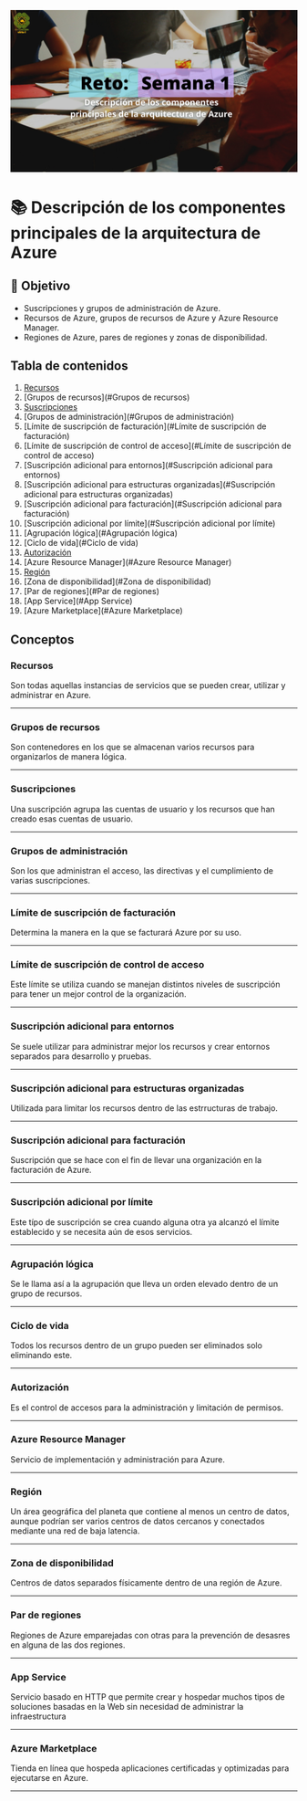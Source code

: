 ![Image text](/Imagenes/BannerTema3.png)
# 📚 Descripción de los componentes principales de la arquitectura de Azure
## 🔎 Objetivo
- Suscripciones y grupos de administración de Azure.
- Recursos de Azure, grupos de recursos de Azure y Azure Resource Manager.
- Regiones de Azure, pares de regiones y zonas de disponibilidad.
## Tabla de contenidos
1. [Recursos](#Recursos)
2. [Grupos de recursos](#Grupos de recursos)
3. [Suscripciones](#Suscripciones)
4. [Grupos de administración](#Grupos de administración)
5. [Límite de suscripción de facturación](#Límite de suscripción de facturación)
6. [Límite de suscripción de control de acceso](#Límite de suscripción de control de acceso)
7. [Suscripción adicional para entornos](#Suscripción adicional para entornos)
8. [Suscripción adicional para estructuras organizadas](#Suscripción adicional para estructuras organizadas)
9. [Suscripción adicional para facturación](#Suscripción adicional para facturación)
10. [Suscripción adicional por límite](#Suscripción adicional por límite)
11. [Agrupación lógica](#Agrupación lógica)
12. [Ciclo de vida](#Ciclo de vida)
13. [Autorización](#Autorización)
14. [Azure Resource Manager](#Azure Resource Manager)
15. [Región](#Región)
16. [Zona de disponibilidad](#Zona de disponibilidad)
17. [Par de regiones](#Par de regiones)
18. [App Service](#App Service)
19. [Azure Marketplace](#Azure Marketplace)

## Conceptos
### Recursos
Son todas aquellas instancias de servicios que se pueden crear, utilizar y administrar en Azure.
***
### Grupos de recursos
Son contenedores en los que se almacenan varios recursos para organizarlos de manera lógica.
***
### Suscripciones
Una suscripción agrupa las cuentas de usuario y los recursos que han creado esas cuentas de usuario.
***
### Grupos de administración
Son los que administran el acceso, las directivas y el cumplimiento de varias suscripciones.
***
### Límite de suscripción de facturación
Determina la manera en la que se facturará Azure por su uso.
***
### Límite de suscripción de control de acceso
Este límite se utiliza cuando se manejan distintos niveles de suscripción para tener un mejor control de la organización.
***
### Suscripción adicional para entornos
Se suele utilizar para administrar mejor los recursos y crear entornos separados para desarrollo y pruebas.
***
### Suscripción adicional para estructuras organizadas
Utilizada para limitar los recursos dentro de las estrructuras de trabajo.
***
### Suscripción adicional para facturación
Suscripción que se hace con el fin de llevar una organización en la facturación de Azure.
***
### Suscripción adicional por límite
Este típo de suscripción se crea cuando alguna otra ya alcanzó el límite establecido y se necesita aún de esos servicios.
***
### Agrupación lógica
Se le llama así a la agrupación que lleva un orden elevado dentro de un grupo de recursos.
***
### Ciclo de vida
Todos los recursos dentro de un grupo pueden ser eliminados solo eliminando este.
***
### Autorización
Es el control de accesos para la administración y limitación de permisos.
***
### Azure Resource Manager
Servicio de implementación y administración para Azure. 
***
### Región
Un área geográfica del planeta que contiene al menos un centro de datos, aunque podrían ser varios centros de datos cercanos y conectados mediante una red de baja latencia. 
***
### Zona de disponibilidad
Centros de datos separados físicamente dentro de una región de Azure.
***
### Par de regiones
Regiones de Azure emparejadas con otras para la prevención de desasres en alguna de las dos regiones.
***
### App Service
Servicio basado en HTTP que permite crear y hospedar muchos tipos de soluciones basadas en la Web sin necesidad de administrar la infraestructura
***
### Azure Marketplace
Tienda en línea que hospeda aplicaciones certificadas y optimizadas para ejecutarse en Azure. 
***
